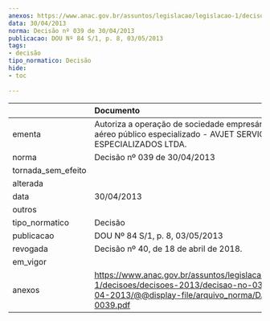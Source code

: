 ```yaml
---
anexos: https://www.anac.gov.br/assuntos/legislacao/legislacao-1/decisoes/decisoes-2013/decisao-no-039-de-30-04-2013/@@display-file/arquivo_norma/DA2013-0039.pdf
data: 30/04/2013
norma: Decisão nº 039 de 30/04/2013
publicacao: DOU Nº 84 S/1, p. 8, 03/05/2013
tags:
- decisão
tipo_normatico: Decisão
hide: 
- toc 
 
---
```


|                    | Documento                                                                                                                                                 |
|:-------------------|:----------------------------------------------------------------------------------------------------------------------------------------------------------|
| ementa             | Autoriza a operação de sociedade empresária de serviço aéreo público especializado - AVJET SERVIÇOS AÉREOS ESPECIALIZADOS LTDA.                           |
| norma              | Decisão nº 039 de 30/04/2013                                                                                                                              |
| tornada_sem_efeito |                                                                                                                                                           |
| alterada           |                                                                                                                                                           |
| data               | 30/04/2013                                                                                                                                                |
| outros             |                                                                                                                                                           |
| tipo_normatico     | Decisão                                                                                                                                                   |
| publicacao         | DOU Nº 84 S/1, p. 8, 03/05/2013                                                                                                                           |
| revogada           | Decisão nº 40, de 18 de abril de 2018.                                                                                                                    |
| em_vigor           |                                                                                                                                                           |
| anexos             | https://www.anac.gov.br/assuntos/legislacao/legislacao-1/decisoes/decisoes-2013/decisao-no-039-de-30-04-2013/@@display-file/arquivo_norma/DA2013-0039.pdf |